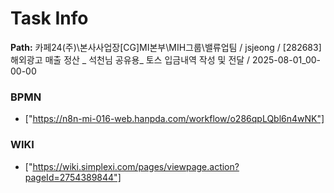 # Task Info

**Path:** 카페24(주)\본사사업장\[CG]MI본부\MIH그룹\밸류업팀 / jsjeong / [282683] 해외광고 매출 정산 _ 석천님 공유용_ 토스 입금내역 작성 및 전달 / 2025-08-01_00-00-00

### BPMN
- ["https://n8n-mi-016-web.hanpda.com/workflow/o286qpLQbl6n4wNK"]

### WIKI
- ["https://wiki.simplexi.com/pages/viewpage.action?pageId=2754389844"]

